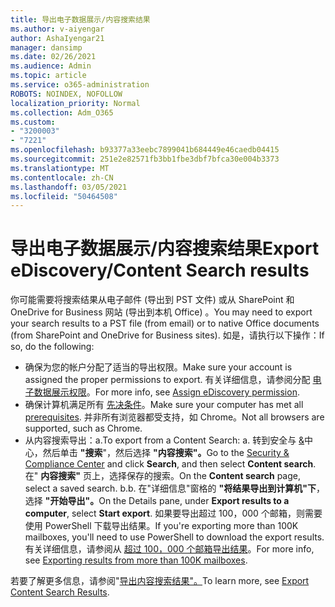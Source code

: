 ```yaml
---
title: 导出电子数据展示/内容搜索结果
ms.author: v-aiyengar
author: AshaIyengar21
manager: dansimp
ms.date: 02/26/2021
ms.audience: Admin
ms.topic: article
ms.service: o365-administration
ROBOTS: NOINDEX, NOFOLLOW
localization_priority: Normal
ms.collection: Adm_O365
ms.custom:
- "3200003"
- "7221"
ms.openlocfilehash: b93377a33eebc7899041b684449e46caedb04415
ms.sourcegitcommit: 251e2e82571fb3bb1fbe3dbf7bfca30e004b3373
ms.translationtype: MT
ms.contentlocale: zh-CN
ms.lasthandoff: 03/05/2021
ms.locfileid: "50464508"
---
```

# <a name="export-ediscoverycontent-search-results"></a><span data-ttu-id="6adb9-102">导出电子数据展示/内容搜索结果</span><span class="sxs-lookup"><span data-stu-id="6adb9-102">Export eDiscovery/Content Search results</span></span>

<span data-ttu-id="6adb9-103">你可能需要将搜索结果从电子邮件 (导出到 PST 文件) 或从 SharePoint 和 OneDrive for Business 网站 (导出到本机 Office) 。</span><span class="sxs-lookup"><span data-stu-id="6adb9-103">You may need to export your search results to a PST file (from email) or to native Office documents (from SharePoint and OneDrive for Business sites).</span></span> <span data-ttu-id="6adb9-104">如是，请执行以下操作：</span><span class="sxs-lookup"><span data-stu-id="6adb9-104">If so, do the following:</span></span>

- <span data-ttu-id="6adb9-105">确保为您的帐户分配了适当的导出权限。</span><span class="sxs-lookup"><span data-stu-id="6adb9-105">Make sure your account is assigned the proper permissions to export.</span></span> <span data-ttu-id="6adb9-106">有关详细信息，请参阅分配 [电子数据展示权限](https://go.microsoft.com/fwlink/?linkid=2102406)。</span><span class="sxs-lookup"><span data-stu-id="6adb9-106">For more info, see [Assign eDiscovery permission](https://go.microsoft.com/fwlink/?linkid=2102406).</span></span>
- <span data-ttu-id="6adb9-107">确保计算机满足所有 [先决条件](https://docs.microsoft.com/office365/securitycompliance/export-search-results#before-you-begin)。</span><span class="sxs-lookup"><span data-stu-id="6adb9-107">Make sure your computer has met all [prerequisites](https://docs.microsoft.com/office365/securitycompliance/export-search-results#before-you-begin).</span></span> <span data-ttu-id="6adb9-108">并非所有浏览器都受支持，如 Chrome。</span><span class="sxs-lookup"><span data-stu-id="6adb9-108">Not all browsers are supported, such as Chrome.</span></span>
- <span data-ttu-id="6adb9-109">从内容搜索导出：a.</span><span class="sxs-lookup"><span data-stu-id="6adb9-109">To export from a Content Search: a.</span></span> <span data-ttu-id="6adb9-110">转到安全与 [&](https://protection.office.com/contentsearch)中心，然后单击 **"搜索**"，然后选择 **"内容搜索"。**</span><span class="sxs-lookup"><span data-stu-id="6adb9-110">Go to the [Security & Compliance Center](https://protection.office.com/contentsearch) and click **Search**, and then select **Content search**.</span></span> <span data-ttu-id="6adb9-111">在" **内容搜索"** 页上，选择保存的搜索。</span><span class="sxs-lookup"><span data-stu-id="6adb9-111">On the **Content search** page, select a saved search.</span></span>
    <span data-ttu-id="6adb9-112">b.</span><span class="sxs-lookup"><span data-stu-id="6adb9-112">b.</span></span> <span data-ttu-id="6adb9-113">在"详细信息"窗格的 **"将结果导出到计算机"下**，选择 **"开始导出"。**</span><span class="sxs-lookup"><span data-stu-id="6adb9-113">On the Details pane, under **Export results to a computer**, select **Start export**.</span></span> <span data-ttu-id="6adb9-114">如果要导出超过 100，000 个邮箱，则需要使用 PowerShell 下载导出结果。</span><span class="sxs-lookup"><span data-stu-id="6adb9-114">If you're exporting more than 100K mailboxes, you'll need to use PowerShell to download the export results.</span></span> <span data-ttu-id="6adb9-115">有关详细信息，请参阅从 [超过 100，000 个邮箱导出结果](https://go.microsoft.com/fwlink/?linkid=2143861)。</span><span class="sxs-lookup"><span data-stu-id="6adb9-115">For more info, see [Exporting results from more than 100K mailboxes](https://go.microsoft.com/fwlink/?linkid=2143861).</span></span>

<span data-ttu-id="6adb9-116">若要了解更多信息，请参阅"[导出内容搜索结果"。](https://go.microsoft.com/fwlink/?linkid=2102118)</span><span class="sxs-lookup"><span data-stu-id="6adb9-116">To learn more, see [Export Content Search Results](https://go.microsoft.com/fwlink/?linkid=2102118).</span></span>
